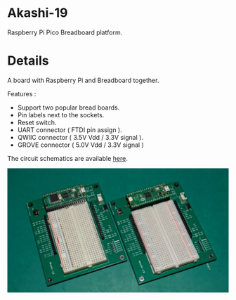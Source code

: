 # Akashi-19
Raspberry Pi Pico Breadboard platform. 

# Details

A board with Raspberry Pi and Breadboard together. 

Features :
- Support two popular bread boards. 
- Pin labels next to the sockets. 
- Reset switch. 
- UART connector ( FTDI pin assign ).
- QWIIC connector ( 3.5V Vdd / 3.3V signal ).
- GROVE connector ( 5.0V Vdd / 3.3V signal )

The circuit schematics are available [here](docs/Akashi-19.pdf). 

![](images/PXL_20241109_075252127.MP.jpg)